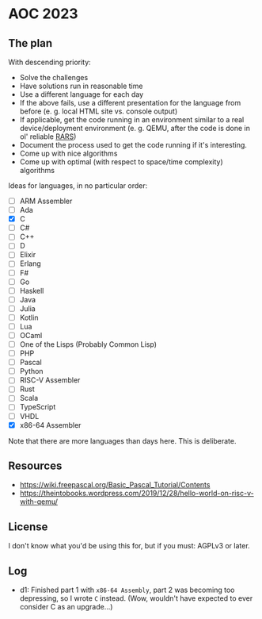 # AOC 2023
## The plan
With descending priority:
- Solve the challenges
- Have solutions run in reasonable time
- Use a different language for each day
- If the above fails, use a different presentation for the language from before (e. g. local HTML site vs. console output)
- If applicable, get the code running in an environment similar to a real device/deployment environment (e. g. QEMU, after the code is done in ol' reliable [RARS](https://github.com/TheThirdOne/rars))
- Document the process used to get the code running if it's interesting.
- Come up with nice algorithms
- Come up with optimal (with respect to space/time complexity) algorithms

Ideas for languages, in no particular order:
- [ ] ARM Assembler
- [ ] Ada
- [x] C
- [ ] C#
- [ ] C++
- [ ] D
- [ ] Elixir
- [ ] Erlang
- [ ] F#
- [ ] Go
- [ ] Haskell
- [ ] Java
- [ ] Julia
- [ ] Kotlin
- [ ] Lua
- [ ] OCaml
- [ ] One of the Lisps (Probably Common Lisp)
- [ ] PHP
- [ ] Pascal
- [ ] Python
- [ ] RISC-V Assembler
- [ ] Rust
- [ ] Scala
- [ ] TypeScript
- [ ] VHDL
- [x] x86-64 Assembler

Note that there are more languages than days here. This is deliberate.

## Resources
- https://wiki.freepascal.org/Basic_Pascal_Tutorial/Contents
- https://theintobooks.wordpress.com/2019/12/28/hello-world-on-risc-v-with-qemu/
## License
I don't know what you'd be using this for, but if you must: AGPLv3 or later.
## Log
- d1: Finished part 1 with `x86-64 Assembly`, part 2 was becoming too depressing, so I wrote `C` instead. (Wow, wouldn't have expected to ever consider C as an upgrade...)
